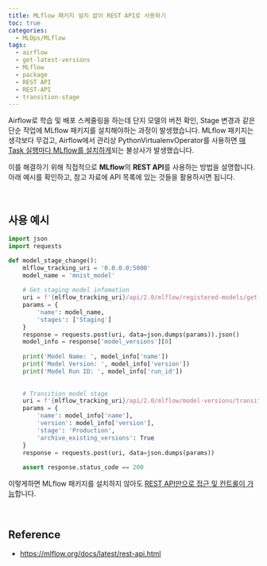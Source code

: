 ```yaml
---
title: MLflow 패키지 설치 없이 REST API로 사용하기
toc: true
categories:
  - MLOps/MLflow
tags:
  - airflow
  - get-latest-versions
  - MLflow
  - package
  - REST API
  - REST-API
  - transition-stage
---
```


Airflow로 학습 및 배포 스케줄링을 하는데 단지 모델의 버전 확인, Stage 변경과 같은 단순 작업에 MLflow 패키지를 설치해야하는 과정이 발생했습니다. MLflow 패키지는 생각보다 무겁고, Airflow에서 관리상 PythonVirtualenvOperator를 사용하면 <u>매 Task 실행마다 MLflow를 설치하게</u>되는 불상사가 발생했습니다.

이를 해결하기 위해 직접적으로 **MLflow**의 **REST API**를 사용하는 방법을 설명합니다. 아래 예시를 확인하고, 참고 자료에 API 목록에 있는 것들을 활용하시면 됩니다.

<br>

## **사용 예시**

```python
import json
import requests

def model_stage_change():
	mlflow_tracking_uri = '0.0.0.0:5000'
    model_name = 'mnist_model'
    
    # Get staging model infomation
    uri = f'{mlflow_tracking_uri}/api/2.0/mlflow/registered-models/get-latest-versions'
    params = {
    	'name': model_name,
        'stages': ['Staging']
    }
    response = requests.post(uri, data=json.dumps(params)).json()
    model_info = response['model_versions'][0]
    
    print('Model Name: ', model_info['name'])
    print('Model Version: ', model_info['version'])
    print('Model Run ID: ', model_info['run_id'])
    
    
    # Transition model stage
    uri = f'{mlflow_tracking_uri}/api/2.0/mlflow/model-versions/transition-stage'
    params = {
    	'name': model_info['name'],
        'version': model_info['version'],
        'stage': 'Production',
        'archive_existing_versions': True
    }
    response = requests.post(uri, data=json.dumps(params))
    
    assert response.status_code == 200
```

이렇게하면 MLflow 패키지를 설치하지 않아도 <u>REST API만으로 접근 및 컨트롤이 가능</u>합니다.

<br>

## **Reference**

* <https://mlflow.org/docs/latest/rest-api.html>


 

